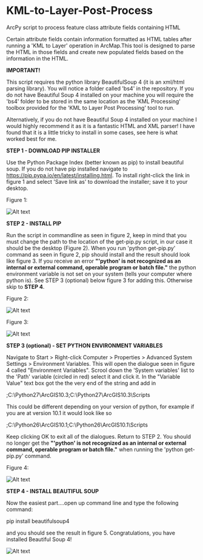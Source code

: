 # KML-to-Layer-Post-Process
ArcPy script to process feature class attribute fields containing HTML

Certain attribute fields contain information formatted as HTML tables
after running a 'KML to Layer' operation in ArcMap.This tool is designed
to parse the HTML in those fields and create new populated fields based
on the information in the HTML.

<b>IMPORTANT!</b>

This script requires the python library BeautifulSoup 4 (it is an xml/html parsing library). You will notice a folder called 'bs4' in the repository. If you do not have Beautiful Soup 4 installed on your machine you will require the 'bs4' folder to be stored in the same location as the 'KML Processing' toolbox provided for the 'KML to Layer Post Processing' tool to run. 

Alternatively, if you do not have Beautiful Soup 4 installed on your machine I would highly recommend it as it is a fantastic HTML and XML parser! I have found that it is a little tricky to install in some cases, see here is what worked best for me.

<b>STEP 1 - DOWNLOAD PIP INSTALLER</b>

Use the Python Package Index (better known as pip) to install beautiful soup. If you do not have pip installed navigate to
https://pip.pypa.io/en/latest/installing.html. To install right-click the link in figure 1 and select 'Save link as' to download the installer; save it to your desktop.

Figure 1:

 ![Alt text](/../master/ReadMe_images/Pip.png?raw=true "Install link")
 
<b>STEP 2 - INSTALL PIP</b>

Run the script in commandline as seen in figure 2, keep in mind that you must change the path to the location of the get-pip.py script, in our case it should be the desktop (Figure 2). When you run 'python get-pip.py' command as seen in figure 2, pip should install and the result should look like figure 3. If you receive an error <b>"'python' is not recognized as an internal or external command, operable program or batch file."</b>  the python environment variable is not set on your system (tells your computer where python is). See STEP 3 (optional) below figure 3 for adding this. Otherwise skip to <b>STEP 4</b>.

Figure 2:

 ![Alt text](/../master/ReadMe_images/commandline1.png?raw=true "Install link")
 
Figure 3:

 ![Alt text](/../master/ReadMe_images/commandline2.png?raw=true "Install link")

<b>STEP 3 (optional) - SET PYTHON ENVIRONMENT VARIABLES</b>

Navigate to Start > Right-click Computer > Properties > Advanced System Settings > Environment Variables. This will open the dialogue seen in figure 4 called "Environment Variables". Scrool down the 'System variables' list to the 'Path' variable (circled in red) select it and click it. In the "Variable Value" text box got the the very end of the string and add in 

;C:\Python27\ArcGIS10.3;C:\Python27\ArcGIS10.3\Scripts        

This could be different depending on your version of python, for example if you are at version 10.1 it would look like so

;C:\Python26\ArcGIS10.1;C:\Python26\ArcGIS10.1\Scripts

Keep clicking OK to exit all of the dialogues. Return to STEP 2. You should no longer get the <b>"'python' is not recognized as an internal or external command, operable program or batch file."</b> when running the 'python get-pip.py' command.

Figure 4:

 ![Alt text](/../master/ReadMe_images/env_var.png?raw=true "Install link")
 
 <b>STEP 4 - INSTALL BEAUTIFUL SOUP</b>
 
 Now the easiest part....open up command line and type the following command:
 
 pip install beautifulsoup4 
 
 and you should see the result in figure 5. Congratulations, you have installed Beautiful Soup 4!
 
  ![Alt text](/../master/ReadMe_images/commandline3.png?raw=true "Install link")
 
 




 
 
